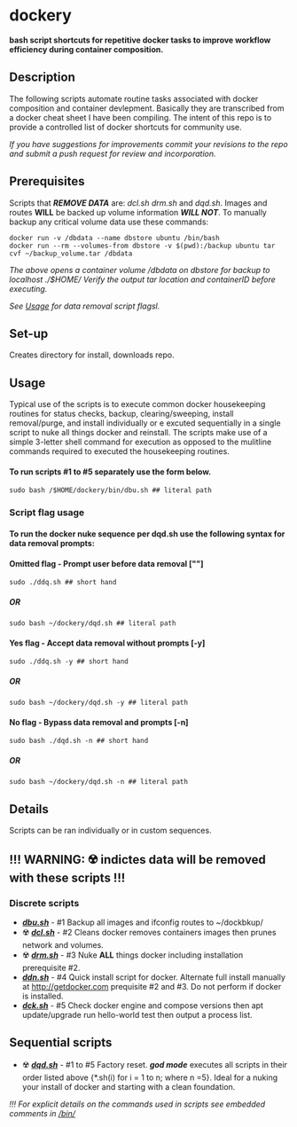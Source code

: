 # dockery

**bash script shortcuts for repetitive docker tasks to improve workflow efficiency during container composition.**

## Description
The following scripts automate routine tasks associated with docker composition and container devlepment. Basically they are transcribed from a docker cheat sheet I have been compiling. The intent of this repo is to provide a controlled list of docker shortcuts for community use.

_If you have suggestions for improvements commit your revisions to the repo and submit a push request for review and incorporation._

## Prerequisites
Scripts that _**REMOVE DATA**_ are: _dcl.sh drm.sh_ and _dqd.sh_. Images and routes **WILL** be backed up volume information _**WILL NOT**_.  To manually backup any critical volume data use these commands:
 
	docker run -v /dbdata --name dbstore ubuntu /bin/bash
	docker run --rm --volumes-from dbstore -v $(pwd):/backup ubuntu tar cvf ~/backup_volume.tar /dbdata
    
_The above opens a container volume /dbdata on dbstore for backup to localhost ./$HOME/ Verify the output tar location and containerID before executing._

_See [Usage](https://github.com/GrayHatGuy/dockery/blob/main/README.md#script-flag-usage) for data removal script flagsl._

## Set-up
Creates directory for install, downloads repo. 






## Usage
Typical use of the scripts is to execute common docker housekeeping routines for status checks, backup, clearing/sweeping, install removal/purge, and install individually or e excuted sequentially in a single script to nuke all things docker and reinstall.  The scripts make use of a simple 3-letter shell command for execution as opposed to the mulitline commands required to executed the housekeeping routines.  

#### **To run scripts #1 to #5 separately use the form below.**

	
	sudo bash /$HOME/dockery/bin/dbu.sh ## literal path
		
	
### Script flag usage
#### **To run the docker nuke sequence per dqd.sh use the following syntax for data removal prompts:**

#### Omitted flag - Prompt user before data removal [""]
	
	sudo ./ddq.sh ## short hand
	
##### OR
	
	sudo bash ~/dockery/dqd.sh ## literal path
	
#### Yes flag - Accept data removal without prompts [-y]
	
	sudo ./ddq.sh -y ## short hand
	
##### OR
	
	sudo bash ~/dockery/dqd.sh -y ## literal path
	
#### No flag - Bypass data removal and prompts [-n]
	
	sudo bash ./dqd.sh -n ## short hand
	
##### OR

	sudo bash ~/dockery/dqd.sh -n ## literal path
	
## Details
Scripts can be ran individually or in custom sequences. 

## **!!! WARNING: ☢️ indictes data will be removed with these scripts !!!**

### Discrete scripts
- **_[dbu.sh](https://github.com/GrayHatGuy/dockery/blob/main/bin/dbu.sh)_** - #1 Backup all images and ifconfig routes to ~/dockbkup/
- ☢️ **_[dcl.sh](https://github.com/GrayHatGuy/dockery/blob/main/bin/dcl.sh)_** - #2 Cleans docker removes containers images then prunes network and volumes.
- ☢️ **_[drm.sh](https://github.com/GrayHatGuy/dockery/blob/main/bin/drm.sh)_** - #3 Nuke **ALL** things docker including installation prerequisite #2.
- **_[ddn.sh](https://github.com/GrayHatGuy/dockery/blob/main/bin/ddn.sh)_** - #4 Quick install script for docker. Alternate full install manually at http://getdocker.com prequisite #2 and #3. Do not perform if docker is installed. 
- **_[dck.sh](https://github.com/GrayHatGuy/dockery/blob/main/bin/dck.sh)_** - #5 Check docker engine and compose versions then apt update/upgrade run hello-world test then output a process list.
 
## Sequential scripts
- ☢️ **_[dqd.sh](https://github.com/GrayHatGuy/dockery/blob/main/bin/dqd.sh)_** - #1 to #5  Factory reset. _**god mode**_ executes all scripts in their order listed above {*.sh(i) for i = 1 to n; where n =5}. Ideal for a nuking your install of docker and starting with a clean foundation.  

_!!! For explicit details on the commands used in scripts see embedded comments in [/bin/<script>.sh](https://github.com/GrayHatGuy/dockery/tree/main/bin) !!!_



     _Script #1 dbu.sh shown as an example._
     

	```sudo ./dbu.sh ## short hand```
	
	
     _If the above short hand syntax fails confirm installation was performed per setup.sh and verify that ~/dockery/bin is added to $PATH otherwise try the following syntax with a literal path:_
     
